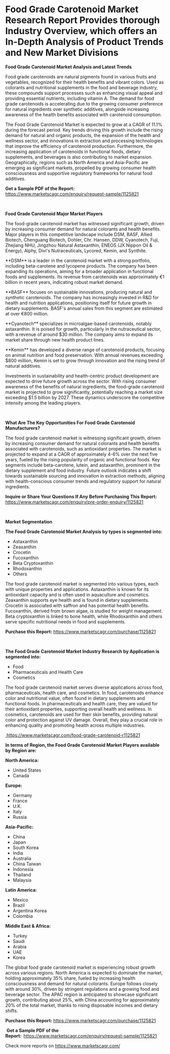 <p><h1>Food Grade Carotenoid Market Research Report Provides thorough Industry Overview, which offers an In-Depth Analysis of Product Trends and New Market Divisions</h1></p><p><strong>Food Grade Carotenoid Market Analysis and Latest Trends</strong></p>
<p><p>Food grade carotenoids are natural pigments found in various fruits and vegetables, recognized for their health benefits and vibrant colors. Used as colorants and nutritional supplements in the food and beverage industry, these compounds support processes such as enhancing visual appeal and providing essential nutrients, including vitamin A. The demand for food grade carotenoids is accelerating due to the growing consumer preference for natural ingredients over synthetic additives, alongside increasing awareness of the health benefits associated with carotenoid consumption.</p><p>The Food Grade Carotenoid Market is expected to grow at a CAGR of 11.1% during the forecast period. Key trends driving this growth include the rising demand for natural and organic products, the expansion of the health and wellness sector, and innovations in extraction and processing technologies that improve the efficiency of carotenoid production. Furthermore, the increasing application of carotenoids in functional foods, dietary supplements, and beverages is also contributing to market expansion. Geographically, regions such as North America and Asia-Pacific are emerging as significant markets, propelled by growing consumer health consciousness and supportive regulatory frameworks for natural food additives.</p></p>
<p><strong>Get a Sample PDF of the Report:&nbsp;</strong> <a href="https://www.marketscagr.com/enquiry/request-sample/1125821?utm_campaign=3172&utm_medium=2&utm_source=Github&utm_content=ia&utm_term=07042025&utm_id=food-grade-carotenoid">https://www.marketscagr.com/enquiry/request-sample/1125821</a></p>
<p>&nbsp;</p>
<p><strong>Food Grade Carotenoid Major Market Players</strong></p>
<p><p>The food-grade carotenoid market has witnessed significant growth, driven by increasing consumer demand for natural colorants and health benefits. Major players in this competitive landscape include DSM, BASF, Allied Biotech, Chenguang Biotech, Dohler, Chr. Hansen, DDW, Cyanotech, Fuji, Zhejiang NHU, Jingzhou Natural Astaxanthin, ENEOS (JX Nippon Oil & Energy), Alphy, Divi's Nutraceuticals, Lycored, Kemin, and Synthite.</p><p>**DSM** is a leader in the carotenoid market with a strong portfolio, including beta-carotene and lycopene products. The company has been expanding its operations, aiming for a broader application in functional foods and supplements. Its revenue from carotenoids was approximately €1 billion in recent years, indicating robust market demand.</p><p>**BASF** focuses on sustainable innovations, producing natural and synthetic carotenoids. The company has increasingly invested in R&D for health and nutrition applications, positioning itself for future growth in dietary supplements. BASF's annual sales from this segment are estimated at over €800 million.</p><p>**Cyanotech** specializes in microalgae-based carotenoids, notably astaxanthin. It is poised for growth, particularly in the nutraceutical sector, with a revenue of around $30 million. The company aims to expand its market share through new health product lines.</p><p>**Kemin** has developed a diverse range of carotenoid products, focusing on animal nutrition and food preservation. With annual revenues exceeding $800 million, Kemin is set to grow through innovation and the rising trend of natural additives.</p><p>Investments in sustainability and health-centric product development are expected to drive future growth across the sector. With rising consumer awareness of the benefits of natural ingredients, the food-grade carotenoid market is projected to grow significantly, potentially reaching a market size exceeding $1.5 billion by 2027. These dynamics underscore the competitive intensity among the leading players.</p></p>
<p>&nbsp;</p>
<p><strong>What Are The Key Opportunities For Food Grade Carotenoid Manufacturers?</strong></p>
<p><p>The food grade carotenoid market is witnessing significant growth, driven by increasing consumer demand for natural colorants and health benefits associated with carotenoids, such as antioxidant properties. The market is projected to expand at a CAGR of approximately 4-6% over the next five years, fueled by the rising popularity of organic and functional foods. Key segments include beta-carotene, lutein, and astaxanthin, prominent in the dietary supplement and food industry. Future outlook indicates a shift towards sustainable sourcing and innovation in extraction methods, aligning with health-conscious consumer trends and regulatory support for natural ingredients.</p></p>
<p><strong>Inquire or Share Your Questions If Any Before Purchasing This Report:</strong> <a href="https://www.marketscagr.com/enquiry/pre-order-enquiry/1125821?utm_campaign=3172&utm_medium=2&utm_source=Github&utm_content=ia&utm_term=07042025&utm_id=food-grade-carotenoid">https://www.marketscagr.com/enquiry/pre-order-enquiry/1125821</a></p>
<p>&nbsp;</p>
<p><strong>Market Segmentation</strong></p>
<p><strong>The Food Grade Carotenoid Market Analysis by types is segmented into:</strong></p>
<p><ul><li>Astaxanthin</li><li>Zeaxanthin</li><li>Crocetin</li><li>Fucoxanthin</li><li>Beta Cryptoxanthin</li><li>Rhodoxanthin</li><li>Others</li></ul></p>
<p><p>The food grade carotenoid market is segmented into various types, each with unique properties and applications. Astaxanthin is known for its antioxidant capacity and is often used in aquaculture and cosmetics. Zeaxanthin supports eye health and is found in dietary supplements. Crocetin is associated with saffron and has potential health benefits. Fucoxanthin, derived from brown algae, is studied for weight management. Beta cryptoxanthin is linked to bone health, while Rhodoxanthin and others serve specific nutritional needs in food and supplements.</p></p>
<p><strong>Purchase this Report:&nbsp;</strong><a href="https://www.marketscagr.com/purchase/1125821?utm_campaign=3172&utm_medium=2&utm_source=Github&utm_content=ia&utm_term=07042025&utm_id=food-grade-carotenoid">https://www.marketscagr.com/purchase/1125821</a></p>
<p>&nbsp;</p>
<p><strong>The Food Grade Carotenoid Market Industry Research by Application is segmented into:</strong></p>
<p><ul><li>Food</li><li>Pharmaceuticals and Health Care</li><li>Cosmetics</li></ul></p>
<p><p>The food grade carotenoid market serves diverse applications across food, pharmaceuticals, health care, and cosmetics. In food, carotenoids enhance color and nutritional value, often found in dietary supplements and functional foods. In pharmaceuticals and health care, they are valued for their antioxidant properties, supporting overall health and wellness. In cosmetics, carotenoids are used for their skin benefits, providing natural color and protection against UV damage. Overall, they play a crucial role in enhancing quality and promoting health across multiple industries.</p></p>
<p><a href="https://www.marketscagr.com/food-grade-carotenoid-r1125821?utm_campaign=3172&utm_medium=2&utm_source=Github&utm_content=ia&utm_term=07042025&utm_id=food-grade-carotenoid">&nbsp;https://www.marketscagr.com/food-grade-carotenoid-r1125821</a></p>
<p><strong>In terms of Region, the Food Grade Carotenoid Market Players available by Region are:</strong></p>
<p>
    <p> <strong> North America: </strong>
        <ul>
            <li>United States</li>
            <li>Canada</li>
        </ul>
        </p> 
    <p> <strong> Europe: </strong>
        <ul>
            <li>Germany</li>
            <li>France</li>
            <li>U.K.</li>
            <li>Italy</li>
            <li>Russia</li>
        </ul>
        </p> 
    <p> <strong> Asia-Pacific: </strong>
        <ul>
            <li>China</li>
            <li>Japan</li>
            <li>South Korea</li>
            <li>India</li>
            <li>Australia</li>
            <li>China Taiwan</li>
            <li>Indonesia</li>
            <li>Thailand</li>
            <li>Malaysia</li>
        </ul>
        </p> 
    <p> <strong> Latin America: </strong>
        <ul>
            <li>Mexico</li>
            <li>Brazil</li>
            <li>Argentina Korea</li>
            <li>Colombia</li>
        </ul>
        </p> 
    <p> <strong> Middle East & Africa: </strong>
        <ul>
            <li>Turkey</li>
            <li>Saudi</li>
            <li>Arabia</li>
            <li>UAE</li>
            <li>Korea</li>
        </ul>
    </p>
    </p>
<p><p>The global food grade carotenoid market is experiencing robust growth across various regions. North America is expected to dominate the market, holding approximately 35% share, fueled by increasing health consciousness and demand for natural colorants. Europe follows closely with around 30%, driven by stringent regulations and a growing food and beverage sector. The APAC region is anticipated to showcase significant growth, contributing about 25%, with China accounting for approximately 20% of the total market, thanks to rising disposable incomes and dietary shifts.</p></p>
<p><strong>Purchase this Report: </strong><a href="https://www.marketscagr.com/purchase/1125821?utm_campaign=3172&utm_medium=2&utm_source=Github&utm_content=ia&utm_term=07042025&utm_id=food-grade-carotenoid">https://www.marketscagr.com/purchase/1125821</a></p>
<p>&nbsp;<strong>Get a Sample PDF of the Report:&nbsp;&nbsp;</strong><a href="https://www.marketscagr.com/enquiry/request-sample/1125821?utm_campaign=3172&utm_medium=2&utm_source=Github&utm_content=ia&utm_term=07042025&utm_id=food-grade-carotenoid">https://www.marketscagr.com/enquiry/request-sample/1125821</a></p>
<p><strong></strong></p>
<p>Check more reports on <a href="https://www.marketscagr.com/?utm_campaign=3172&utm_medium=2&utm_source=Github&utm_content=ia&utm_term=07042025&utm_id=food-grade-carotenoid">https://www.marketscagr.com/</a></p>